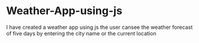# Weather-App-using-js
I have created a weather app using js the user cansee the weather forecast of five days by entering the city name or the current location
